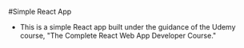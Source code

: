 #Simple React App

* This is a simple React app built under the guidance of the Udemy course, "The Complete React Web App Developer Course."
